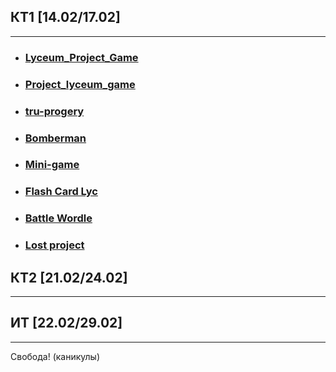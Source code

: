 ## КТ1 [14.02/17.02]

---

- ### [Lyceum_Project_Game](https://github.com/Neonchik4/Lyceum_Project_Game/)
- ### [Project_lyceum_game](https://github.com/svetlana-haritonova/Project_lyceum_game)

- ### [tru-progery](https://github.com/valeriyagrin/tru-progery)

- ### [Bomberman](https://github.com/GlebNes109/cpp-game-project)

- ### [Mini-game](https://github.com/prvnesizl/mini-game.git)

- ### [Flash Card Lyc](https://github.com/Andrewchistyakov/flashcards_lyc)

- ### [Battle Wordle](https://github.com/arutyunoff/Battle-Wordle)

- ### [Lost project](https://github.com/Alexander4528/micro_project)

## КТ2 [21.02/24.02]

---

## ИТ [22.02/29.02]

---

Свобода! (каникулы)

